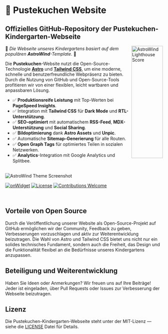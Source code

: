 # 🚀 Pustekuchen Website

## Offizielles GitHub-Repository der Pustekuchen-Kindergarten-Webseite

<img src="https://raw.githubusercontent.com/onwidget/.github/main/resources/astrowind/lighthouse-score.png" align="right" alt="AstroWind Lighthouse Score" width="100" height="358">

🌟 _Die Webseite unseres Kindergartens basiert auf dem populären **AstroWind**-Template_. 🌟

Die **Pustekuchen**-Website nutzt die Open-Source-Technologie **[Astro](https://astro.build/)** und **[Tailwind CSS](https://tailwindcss.com/)**, um eine moderne, schnelle und benutzerfreundliche Webpräsenz zu bieten. Durch die Nutzung von GitHub und Open-Source-Tools profitieren wir von einer flexiblen, leicht wartbaren und anpassbaren Lösung.

- ✅ **Produktionsreife Leistung** mit Top-Werten bei **PageSpeed Insights**.
- ✅ Integration mit **Tailwind CSS** für **Dark Mode** und **RTL-Unterstützung**.
- ✅ **SEO-optimiert** mit automatischem **RSS-Feed**, **MDX-Unterstützung** und **Social Sharing**.
- ✅ **Bildoptimierung** dank **Astro Assets** und **Unpic**.
- ✅ Automatische **Sitemap-Generierung** für alle Routen.
- ✅ **Open Graph Tags** für optimiertes Teilen in sozialen Netzwerken.
- ✅ **Analytics**-Integration mit Google Analytics und Splitbee.

<br>

<img src="https://raw.githubusercontent.com/onwidget/.github/main/resources/astrowind/screenshot-astrowind-1.png" alt="AstroWind Theme Screenshot">

[![onWidget](https://custom-icon-badges.demolab.com/badge/made%20by%20-onWidget-556bf2?style=flat-square&logo=onwidget&logoColor=white&labelColor=101827)](https://onwidget.com)
[![License](https://img.shields.io/github/license/onwidget/astrowind?style=flat-square&color=dddddd&labelColor=000000)](https://github.com/onwidget/astrowind/blob/main/LICENSE.md)
[![Contributions Welcome](https://img.shields.io/badge/contributions-welcome-brightgreen.svg?style=flat-square)](https://github.com/onwidget/astrowind#contributing)

<br>

## Vorteile von Open Source

Durch die Veröffentlichung unserer Website als Open-Source-Projekt auf GitHub ermöglichen wir der Community, Feedback zu geben, Verbesserungen vorzuschlagen und aktiv zur Weiterentwicklung beizutragen. Die Wahl von Astro und Tailwind CSS bietet uns nicht nur ein solides technisches Fundament, sondern auch die Freiheit, das Design und die Funktionalität flexibel an die Bedürfnisse unseres Kindergartens anzupassen.

## Beteiligung und Weiterentwicklung

Haben Sie Ideen oder Anmerkungen? Wir freuen uns auf Ihre Beiträge! Jeder ist eingeladen, über Pull Requests oder Issues zur Verbesserung der Webseite beizutragen.

## Lizenz

Die Pustekuchen-Kindergarten-Webseite steht unter der MIT-Lizenz — siehe die [LICENSE](./LICENSE.md) Datei für Details.
